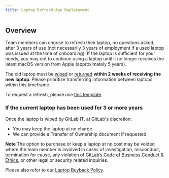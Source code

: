 ```yaml
---
title: Laptop Refresh Age Replacement
---
```


## Overview

Team members can choose to refresh their laptop, no questions asked, after 3 years of use (not necessarily 3 years of employment if a used laptop was issued at the time of onboarding). If the laptop is sufficient for your needs, you may opt to continue using a laptop until it no longer receives the latest macOS version from Apple (approximately 5 years).

The old laptop must be [wiped](/handbook/security/corporate/services/laptops/wipe) or [returned](/handbook/security/corporate/services/laptop/recycle) **within 2 weeks of receiving the new laptop**. Please prioritize transferring information between laptops within this timeframe.

To request a refresh, please use [this template](https://gitlab.com/gitlab-com/it/end-user-services/issues/laptop-issue-tracker/-/issues/new?issuable_template=Laptop_Refresh_Upgrade).

### If the current laptop has been used for 3 or more years

Once the laptop is wiped by GitLab IT, at GitLab's discretion:

* You may keep the laptop at no charge.
* We can provide a Transfer of Ownership document if requested.

**Note** The option to purchase or keep a laptop at no cost may be voided where the team member is involved in cases of investigation, misconduct, termination for cause, any violation of [GitLab’s Code of Business Conduct & Ethics](/handbook/legal/ethics-compliance-program/#policies), or other legal or security related inquiries.

Please also refer to our [Laptop Buyback Policy](/handbook/security/corporate/services/laptops/buyback).
